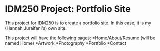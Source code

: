 # IDM250 Project: Portfolio Site

This project for IDM250 is to create a portfolio site. In this case, it is my (Hannah Juraifani's) own site.

This project will have the following pages:
*Home/About/Resume (will be named Home)
*Artwork
*Photography
*Portfolio
*Contact
